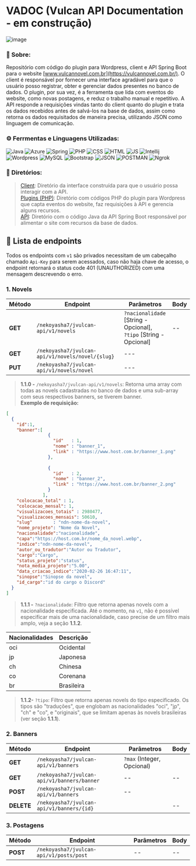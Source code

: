 # VADOC (Vulcan API Documentation - em construção)

![image](https://github.com/NeveScript/Vulcan-API/assets/123518676/41cbe60b-883b-423d-b89f-f54b792882be)

### 🔎 Sobre:
Repositório com código do plugin para Wordpress, client e API Spring Boot para o website [www.vulcannovel.com.br](https://vulcannovel.com.br/).
O client é responsável por fornecer uma interface agradável para que o usuário posso registrar, obter e gerenciar dados presentes no banco de dados. O plugin, por sua vez, é a ferramenta que lida com eventos do website, como novas postagens, e reduz o trabalho manual e repetitivo.
A API responde a requisições vindas tanto do client quanto do plugin e trata os dados recebidos antes de salvá-los na base de dados, assim como retorna os dados requisitados de maneira precisa, utilizando JSON como linguagem de comunicação.

### ⚙ Ferrmentas e Linguagens Utilizadas:
![Java](https://img.shields.io/badge/Java-orange?style=for-the-badge&logo=java-8&logoColor=white) 
![Azure](https://img.shields.io/badge/Azure-blue?style=for-the-badge&logo=microsoft-azure&logoColor=white) 
![Spring](https://img.shields.io/badge/Spring%20Boot-green?style=for-the-badge&logo=spring-boot&logoColor=white) 
![PHP](https://img.shields.io/badge/PHP-blue?style=for-the-badge&logo=php&logoColor=white) 
![CSS](https://img.shields.io/badge/CSS-purple?style=for-the-badge&logo=css-3&logoColor=white) 
![HTML](https://img.shields.io/badge/HTML-orange?style=for-the-badge&logo=HTML&logoColor=white)
![JS](https://img.shields.io/badge/JavaScript-yellow?style=for-the-badge&logo=javascript&logoColor=white)
![Intellij](https://img.shields.io/badge/Intellij%20IDEA-gray?style=for-the-badge&logo=intellij-idea&logoColor=white) 
![Wordpress](https://img.shields.io/badge/Wordpress-black?style=for-the-badge&logo=wordpress&logoColor=white) 
![MySQL](https://img.shields.io/badge/MySQL-red?style=for-the-badge&logo=mysql&logoColor=white) 
![Bootstrap](https://img.shields.io/badge/Bootstrap-cyan?style=for-the-badge&logo=bootstrap&logoColor=black) 
![JSON](https://img.shields.io/badge/JSON-yellow?style=for-the-badge&logo=json&logoColor=black) 
![POSTMAN](https://img.shields.io/badge/postman-white?style=for-the-badge&logo=postman&logoColor=red) 
![Ngrok](https://img.shields.io/badge/ngrok-black?style=for-the-badge&logo=ngrok&logoColor=red) 

### 📁 Diretórios:
> [Client](https://github.com/NeveScript/Vulcan-API/tree/master/src/main/client): Diretório da interface construída para que o usuário possa interagir com a API. <br>
> [Plugins (PHP)](https://github.com/NeveScript/Vulcan-API/tree/master/src/main/php): Diretório com códigos PHP do plugin para Wordpress que capta eventos do website, faz requisições à API e gerencia alguns recursos. <br>
> [API](https://github.com/NeveScript/Vulcan-API/tree/master/src/main/java/br/com/vulcan/jvulcan/api): Diretório com o código Java da API Spring Boot responsável por alimentar o site com recursos da base de dados.

## 📑 Lista de endpoints
Todos os endpoints com ``v1`` são privados necessitam de um cabeçalho chamado ``Api-Key`` para serem acessados, caso não haja chave de acesso, o endpoint retornará o status code 401 (UNAUTHORIZED) com uma mensagem descrevendo o erro.

### 1. Novels

| Método  | Endpoint                                          | Parâmetros                                          | Body                                        |
|---------|---------------------------------------------------|-----------------------------------------------------|---------------------------------------------|
| **GET** |``/nekoyasha7/jvulcan-api/v1/novels``              | ``?nacionalidade`` [String - Opcional], <br> ``?tipo`` [String - Opcional] |--                    |
| **GET** |``/nekoyasha7/jvulcan-api/v1/novels/novel/{slug}`` |---                                                  |                                             |
| **PUT** |``/nekoyasha7/jvulcan-api/v1/novels/novel``        |---                                                  |                                             |

> **1.1.0 -** ``/nekoyasha7/jvulcan-api/v1/novels``:
Retorna uma array com todas as novels cadastradas no banco de dados e uma sub-array com seus respectivos banners, se tiverem banner. <br>
**Exemplo de requisição:**
```json
[
  {
    "id":1,
    "banner":[
                {
                  "id"   : 1,
                  "nome" : "banner_1",
                  "link" : "https://www.host.com.br/banner_1.png"
                },
                
                {
                  "id"   : 2,
                  "nome" : "banner_2",
                  "link" : "https://www.host.com.br/banner_2.png"
                }
              ],
    "colocacao_total" : 1,
    "colocacao_mensal": 1,
    "visualizacoes_totais" : 2980477,
    "visualizacoes_mensais": 50610,
    "slug"        : "ndn-nome-da-novel",
    "nome_projeto": "Nome da Novel",
    "nacionalidade":"nacionalidade",
    "capa":"https://host.com.br/nome_da_novel.webp",
    "indice":"ndn-nome-da-novel",
    "autor_ou_tradutor":"Autor ou Tradutor",
    "cargo":"Cargo",
    "status_projeto":"status",
    "nota_media_projeto":"5.00",
    "data_criacao_indice":"2020-02-26 16:47:11",
    "sinopse":"Sinopse da novel",
    "id_cargo":"id do cargo o Discord"
  }
]
```
> **1.1.1 -** ``?nacionalidade``: Filtro que retorna apenas novels com a nacionalidade especificada. Até o momento, na ``v1``, não é possível especificar mais de uma nacionalidade, caso precise de um filtro mais amplo, veja a seção **1.1.2**.   

| Nacionalidades | Descrição  |
|----------------|------------|
| oci            | Ocidental  |
| jp             | Japonesa   |
| ch             | Chinesa    |
| co             | Corenana   | 
| br             | Brasileira |

> **1.1.2-** ``?tipo``: Filtro que retorna apenas novels do tipo especificado. Os tipos são "traduções", que englobam as nacionalidades "oci", "jp", "ch" e "co", e "originais", que se limitam apenas às novels brasileiras (ver seção **1.1.1**).

### 2. Banners
| Método     | Endpoint                                     | Parâmetros                                          | Body                                        |
|------------|----------------------------------------------|-----------------------------------------------------|---------------------------------------------|
| **GET**    |``/nekoyasha7/jvulcan-api/v1/banners``        | ``?max`` (Integer, Opcional)|                       | --                                          |         
| **GET**    |``/nekoyasha7/jvulcan-api/v1/banners/banner`` | --                                                  |--                                           |
| **POST**   |``/nekoyasha7/jvulcan-api/v1/banners``        |--                                                   |                                             |
| **DELETE** |``/nekoyasha7/jvulcan-api/v1/banners/{id}``   |                                                     |--                                           |

### 3. Postagens
| Método     | Endpoint                                     | Parâmetros                                          | Body                                        |
|------------|----------------------------------------------|-----------------------------------------------------|---------------------------------------------|
| **POST**   |``/nekoyasha7/jvulcan-api/v1/posts/post``     |--                                                   | --                                          |   

